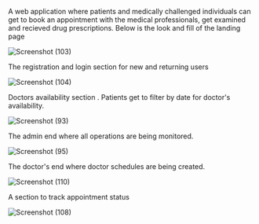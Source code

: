 A web application where patients and medically challenged individuals can get to book an appointment with the medical professionals, get examined and recieved drug prescriptions. Below is the look and fill of the landing page 

![Screenshot (103)](https://user-images.githubusercontent.com/105985964/193589096-4e466bd7-1098-4ef7-838a-61e706f85189.png)

The registration and login section for new and returning users

![Screenshot (104)](https://user-images.githubusercontent.com/105985964/193590064-f2b605b1-7d4b-4eff-9431-aff4e3c62e34.png)

Doctors availability section . Patients get to filter by date for doctor's availability. 

![Screenshot (93)](https://user-images.githubusercontent.com/105985964/193594777-c2fe2f92-f722-4fbc-a2e1-79f55d6b73eb.png)


The admin end where all operations are being monitored.


![Screenshot (95)](https://user-images.githubusercontent.com/105985964/193595861-5b1eb67b-525a-4e57-a2df-ff634d2356e9.png)

The doctor's end where doctor schedules are being created. 


![Screenshot (110)](https://user-images.githubusercontent.com/105985964/193597256-6aedb381-45a5-46de-99ea-01cae3aa2419.png)

A section to track appointment status 

![Screenshot (108)](https://user-images.githubusercontent.com/105985964/193601141-ef82657d-f481-4999-8b4f-d71d79aa9590.png)
